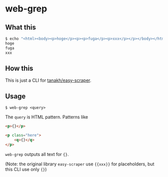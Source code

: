 # web-grep

## What this

```bash
$ echo "<html><body><p>hoge</p><p><p>fuga</p><p>xxx</p></p></body></html>" | web-grep "<p>{}</p>"
hoge
fuga
xxx
```

## How this

This is just a CLI for [tanakh/easy-scraper](https://github.com/tanakh/easy-scraper).

## Usage

```
$ web-grep <query>
```

The `query` is HTML pattern.
Patterns like 

```html
<p>{}</p>
```

```html
<p class="here">
    <q>{}</q>
</p>
```

`web-grep` outputs all text for `{}`.

(Note: the original library `easy-scraper` use `{{xxx}}` for placeholders, but this CLI use only `{}`)
